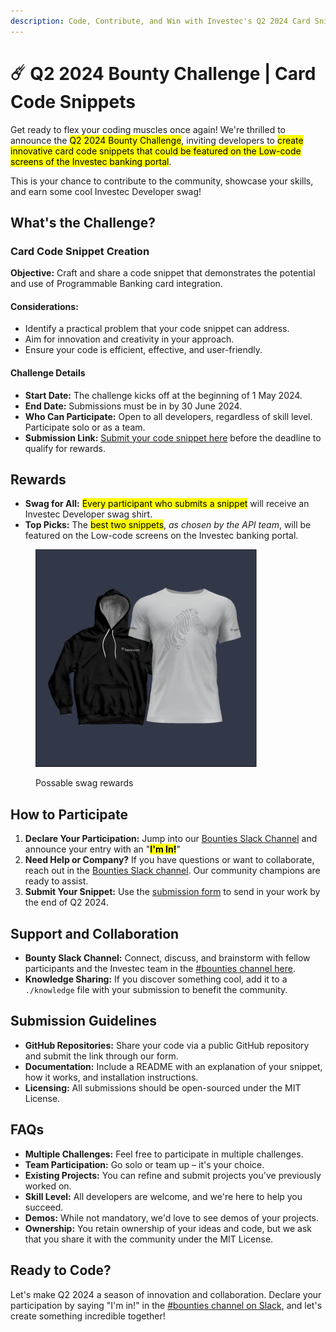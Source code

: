```yaml
---
description: Code, Contribute, and Win with Investec's Q2 2024 Card Snippet Challenge!
---
```


# ☄️ Q2 2024 Bounty Challenge | Card Code Snippets

Get ready to flex your coding muscles once again! We're thrilled to announce the <mark style="background-color:yellow;">Q2 2024 Bounty Challenge</mark>, inviting developers to <mark style="background-color:yellow;">create innovative card code snippets that could be featured on the Low-code screens of the Investec banking portal</mark>.&#x20;

This is your chance to contribute to the community, showcase your skills, and earn some cool Investec Developer swag!

## What's the Challenge?

### Card Code Snippet Creation

**Objective:** Craft and share a code snippet that demonstrates the potential and use of Programmable Banking card integration.

#### **Considerations:**

* Identify a practical problem that your code snippet can address.
* Aim for innovation and creativity in your approach.
* Ensure your code is efficient, effective, and user-friendly.

#### Challenge Details

* **Start Date:** The challenge kicks off at the beginning of 1 May 2024.
* **End Date:** Submissions must be in by 30 June 2024.
* **Who Can Participate:** Open to all developers, regardless of skill level. Participate solo or as a team.
* **Submission Link:** [Submit your code snippet here](https://jf18emj1p49.typeform.com/to/ayGjRdGw) before the deadline to qualify for rewards.

## Rewards

* **Swag for All:** <mark style="background-color:yellow;">Every participant who submits a snippet</mark> will receive an Investec Developer swag shirt.
* **Top Picks:** The <mark style="background-color:yellow;">best two snippets</mark>, _as chosen by the API team_, will be featured on the Low-code screens on the Investec banking portal.

<figure><img src="../../.gitbook/assets/Screenshot 2024-04-19 at 08.39.52.png" alt="" width="354"><figcaption><p>Possable swag rewards</p></figcaption></figure>

## How to Participate

1. **Declare Your Participation:** Jump into our [Bounties Slack Channel](https://investec-dev-com.slack.com/archives/C05MNBE2G3C) and announce your entry with an "<mark style="background-color:yellow;">**I'm In!**</mark>"
2. **Need Help or Company?** If you have questions or want to collaborate, reach out in the [Bounties Slack channel](https://investec-dev-com.slack.com/archives/C05MNBE2G3C). Our community champions are ready to assist.
3. **Submit Your Snippet:** Use the [submission form](https://jf18emj1p49.typeform.com/to/ayGjRdGw) to send in your work by the end of Q2 2024.

## Support and Collaboration

* **Bounty Slack Channel:** Connect, discuss, and brainstorm with fellow participants and the Investec team in the [#bounties channel here](https://investec-dev-com.slack.com/archives/C05MNBE2G3C).
* **Knowledge Sharing:** If you discover something cool, add it to a `./knowledge` file with your submission to benefit the community.

## Submission Guidelines

* **GitHub Repositories:** Share your code via a public GitHub repository and submit the link through our form.
* **Documentation:** Include a README with an explanation of your snippet, how it works, and installation instructions.
* **Licensing:** All submissions should be open-sourced under the MIT License.

## FAQs

* **Multiple Challenges:** Feel free to participate in multiple challenges.
* **Team Participation:** Go solo or team up – it's your choice.
* **Existing Projects:** You can refine and submit projects you've previously worked on.
* **Skill Level:** All developers are welcome, and we're here to help you succeed.
* **Demos:** While not mandatory, we'd love to see demos of your projects.
* **Ownership:** You retain ownership of your ideas and code, but we ask that you share it with the community under the MIT License.

## Ready to Code?

Let's make Q2 2024 a season of innovation and collaboration. Declare your participation by saying "I'm in!" in the [#bounties channel on Slack](https://investec-dev-com.slack.com/archives/C05MNBE2G3C), and let's create something incredible together!
